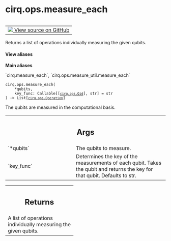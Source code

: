 <div itemscope itemtype="http://developers.google.com/ReferenceObject">
<meta itemprop="name" content="cirq.ops.measure_each" />
<meta itemprop="path" content="Stable" />
</div>

# cirq.ops.measure_each

<!-- Insert buttons and diff -->

<table class="tfo-notebook-buttons tfo-api" align="left">

<td>
  <a target="_blank" href="https://github.com/quantumlib/cirq/tree/master/cirq/ops/measure_util.py">
    <img src="https://www.tensorflow.org/images/GitHub-Mark-32px.png" />
    View source on GitHub
  </a>
</td>
</table>



Returns a list of operations individually measuring the given qubits.

<section class="expandable">
  <h4 class="showalways">View aliases</h4>
  <p>
<b>Main aliases</b>
<p>`cirq.measure_each`, `cirq.ops.measure_util.measure_each`</p>
</p>
</section>

<pre class="devsite-click-to-copy prettyprint lang-py tfo-signature-link">
<code>cirq.ops.measure_each(
    *qubits,
    key_func: Callable[[<a href="../../cirq/ops/Qid.md"><code>cirq.ops.Qid</code></a>], str] = str
) -> List[<a href="../../cirq/ops/Operation.md"><code>cirq.ops.Operation</code></a>]
</code></pre>



<!-- Placeholder for "Used in" -->

The qubits are measured in the computational basis.

<!-- Tabular view -->
 <table class="responsive fixed orange">
<colgroup><col width="214px"><col></colgroup>
<tr><th colspan="2"><h2 class="add-link">Args</h2></th></tr>

<tr>
<td>
`*qubits`
</td>
<td>
The qubits to measure.
</td>
</tr><tr>
<td>
`key_func`
</td>
<td>
Determines the key of the measurements of each qubit. Takes
the qubit and returns the key for that qubit. Defaults to str.
</td>
</tr>
</table>



<!-- Tabular view -->
 <table class="responsive fixed orange">
<colgroup><col width="214px"><col></colgroup>
<tr><th colspan="2"><h2 class="add-link">Returns</h2></th></tr>
<tr class="alt">
<td colspan="2">
A list of operations individually measuring the given qubits.
</td>
</tr>

</table>

